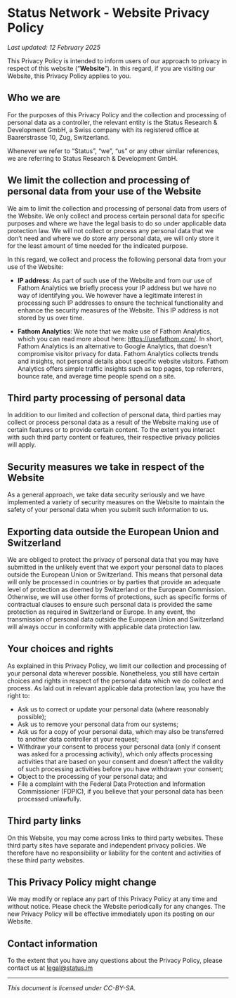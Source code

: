 # Status Network - Website Privacy Policy

*Last updated: 12 February 2025*

This Privacy Policy is intended to inform users of our approach to privacy in respect of this website (“**Website**”). In this regard, if you are visiting our Website, this Privacy Policy applies to you.

## Who we are

For the purposes of this Privacy Policy and the collection and processing of personal data as a controller,  the relevant entity is the Status Research & Development GmbH, a Swiss company with its registered office at Baarerstrasse 10, Zug, Switzerland.

Whenever we refer to “Status”, “we”, “us” or any other similar references, we are referring to Status Research & Development GmbH.

## We limit the collection and processing of personal data from your use of the Website

We aim to limit the collection and processing of personal data from users of the Website. We only collect and process certain personal data for specific purposes and where we have the legal basis to do so under applicable data protection law. We will not collect or process any personal data that we don’t need and where we do store any personal data, we will only store it for the least amount of time needed for the indicated purpose.

In this regard, we collect and process the following personal data from your use of the Website:

* **IP address**: As part of such use of the Website and from our use of Fathom Analytics we briefly process your IP address but we have no way of identifying you. We however have a legitimate interest in processing such IP addresses to ensure the technical functionality and enhance the security measures of the Website. This IP address is not stored by us over time.

* **Fathom Analytics**: We note that we make use of Fathom Analytics, which you can read more about here: https://usefathom.com/. In short, Fathom Analytics is an alternative to Google Analytics, that doesn’t compromise visitor privacy for data. Fathom Analytics collects trends and insights, not personal details about specific website visitors. Fathom Analytics offers simple traffic insights such as top pages, top referrers, bounce rate, and average time people spend on a site.

## Third party processing of personal data

In addition to our limited and collection of personal data, third parties may collect or process personal data as a result of the Website making use of certain features or to provide certain content. To the extent you interact with such third party content or features, their respective privacy policies will apply.

## Security measures we take in respect of the Website

As a general approach, we take data security seriously and we have implemented a variety of security measures on the Website to maintain the safety of your personal data when you submit such information to us.

## Exporting data outside the European Union and Switzerland

We are obliged to protect the privacy of personal data that you may have submitted in the unlikely event that we export your personal data to places outside the European Union or Switzerland. This means that personal data will only be processed in countries or by parties that provide an adequate level of protection as deemed by Switzerland or the European Commission. Otherwise, we will use other forms of protections, such as specific forms of contractual clauses to ensure such personal data is provided the same protection as required in Switzerland or Europe. In any event, the transmission of personal data outside the European Union and Switzerland will always occur in conformity with applicable data protection law.

## Your choices and rights

As explained in this Privacy Policy, we limit our collection and processing of your personal data wherever possible. Nonetheless, you still have certain choices and rights in respect of the personal data which we do collect and process. As laid out in relevant applicable data protection law, you have the right to:

* Ask us to correct or update your personal data (where reasonably possible);
* Ask us to remove your personal data from our systems;
* Ask us for a copy of your personal data, which may also be transferred to another data controller at your request;
* Withdraw your consent to process your personal data (only if consent was asked for a processing activity), which only affects processing activities that are based on your consent and doesn’t affect the validity of such processing activities before you have withdrawn your consent;
* Object to the processing of your personal data; and
* File a complaint with the Federal Data Protection and Information Commissioner (FDPIC), if you believe that your personal data has been processed unlawfully.

## Third party links

On this Website, you may come across links to third party websites. These third party sites have separate and independent privacy policies. We therefore have no responsibility or liability for the content and activities of these third party websites.

## This Privacy Policy might change

We may modify or replace any part of this Privacy Policy at any time and without notice. Please check the Website periodically for any changes. The new Privacy Policy will be effective immediately upon its posting on our Website.

## Contact information

To the extent that you have any questions about the Privacy Policy, please contact us at legal@status.im

---

*This document is licensed under CC-BY-SA.*



